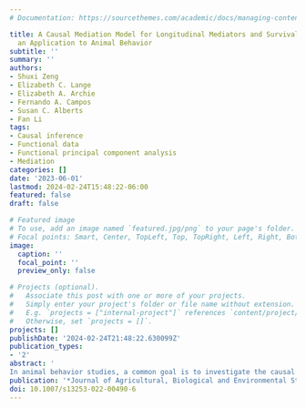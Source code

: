 ```yaml
---
# Documentation: https://sourcethemes.com/academic/docs/managing-content/

title: A Causal Mediation Model for Longitudinal Mediators and Survival Outcomes with
  an Application to Animal Behavior
subtitle: ''
summary: ''
authors:
- Shuxi Zeng
- Elizabeth C. Lange
- Elizabeth A. Archie
- Fernando A. Campos
- Susan C. Alberts
- Fan Li
tags:
- Causal inference
- Functional data
- Functional principal component analysis
- Mediation
categories: []
date: '2023-06-01'
lastmod: 2024-02-24T15:48:22-06:00
featured: false
draft: false

# Featured image
# To use, add an image named `featured.jpg/png` to your page's folder.
# Focal points: Smart, Center, TopLeft, Top, TopRight, Left, Right, BottomLeft, Bottom, BottomRight.
image:
  caption: ''
  focal_point: ''
  preview_only: false

# Projects (optional).
#   Associate this post with one or more of your projects.
#   Simply enter your project's folder or file name without extension.
#   E.g. `projects = ["internal-project"]` references `content/project/deep-learning/index.md`.
#   Otherwise, set `projects = []`.
projects: []
publishDate: '2024-02-24T21:48:22.630099Z'
publication_types:
- '2'
abstract: '
In animal behavior studies, a common goal is to investigate the causal pathways between an exposure and outcome, and a mediator that lies in between. Causal mediation analysis provides a principled approach for such studies. Although many applications involve longitudinal data, the existing causal mediation models are not directly applicable to settings where the mediators are measured on irregular time grids. In this paper, we propose a causal mediation model that accommodates longitudinal mediators on arbitrary time grids and survival outcomes simultaneously. We take a functional data analysis perspective and view longitudinal mediators as realizations of underlying smooth stochastic processes. We define causal estimands of direct and indirect effects accordingly and provide corresponding identification assumptions. We employ a functional principal component analysis approach to estimate the mediator process and propose a Cox hazard model for the survival outcome that flexibly adjusts the mediator process. We then derive a g-computation formula to express the causal estimands using the model coefficients. The proposed method is applied to a longitudinal data set from the Amboseli Baboon Research Project to investigate the causal relationships between early adversity, adult physiological stress responses, and survival among wild female baboons. We find that adversity experienced in early life has a significant direct effect on females’ life expectancy and survival probability, but find little evidence that these effects were mediated by markers of the stress response in adulthood. We further developed a sensitivity analysis method to assess the impact of potential violation to the key assumption of sequential ignorability.'
publication: '*Journal of Agricultural, Biological and Environmental Statistics*'
doi: 10.1007/s13253-022-00490-6
---
```

